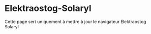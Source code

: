# Elektraostog-Solaryl
Cette page sert uniquement à mettre à jour le navigateur Elektraostog Solaryl

